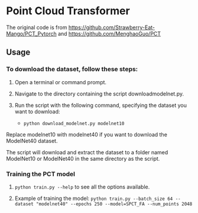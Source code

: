 # Point Cloud Transformer

The original code is from https://github.com/Strawberry-Eat-Mango/PCT_Pytorch and https://github.com/MenghaoGuo/PCT

## Usage

### To download the dataset, follow these steps:

1. Open a terminal or command prompt.

2. Navigate to the directory containing the script downloadmodelnet.py.

3. Run the script with the following command, specifying the dataset you want to download:

    - `python download_modelnet.py modelnet10`

Replace modelnet10 with modelnet40 if you want to download the ModelNet40 dataset.

The script will download and extract the dataset to a folder named ModelNet10 or ModelNet40 in the same directory as the script.

### Training the PCT model

1. `python train.py --help` to see all the options available.

2. Example of training the model: 
    `python train.py --batch_size 64 --dataset "modelnet40" --epochs 250 --model=SPCT_FA --num_points 2048`